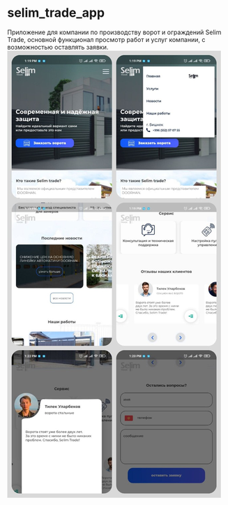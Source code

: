 # selim_trade_app

Приложение для компании по производству ворот и ограждений Selim Trade, основной функционал просмотр работ и услуг компании, с возможностью оставлять заявки.
![Screenshots](https://github.com/Kaparovvv/Selim-Trade/blob/main/MyCollages.jpg)
